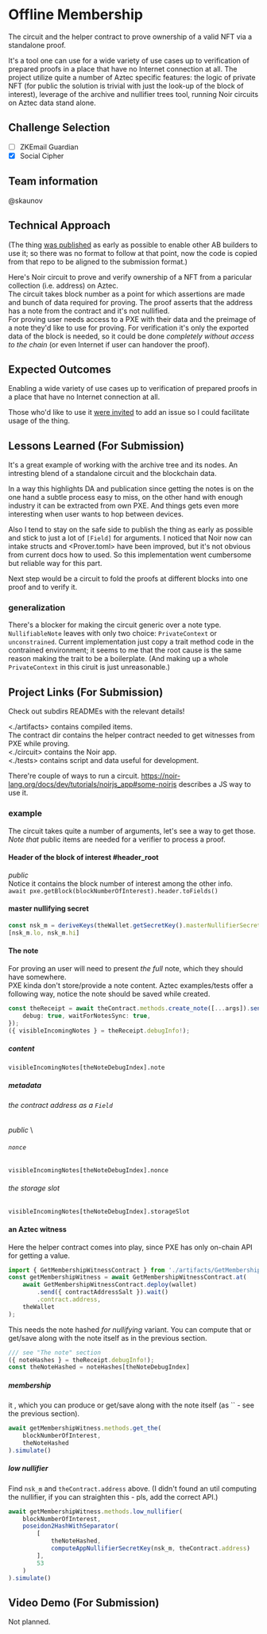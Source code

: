 # Offline Membership

The circuit and the helper contract to prove ownership of a valid NFT via a standalone proof.

It's a tool one can use for a wide variety of use cases up to verification of prepared proofs in a place that have no Internet connection at all. The project utilize quite a number of Aztec specific 
features: the logic of private NFT (for public the solution is trivial with just the look-up of the block of interest), leverage of the archive and nullifier trees tool, running Noir circuits on Aztec data stand alone.

## Challenge Selection
- [ ] ZKEmail Guardian
- [x] Social Cipher

## Team information
@skaunov

## Technical Approach
(The thing [was published](https://github.com/skaunov/note_historical_offline) as early as possible to enable other AB builders to use it; so there was no format to follow at that point, now the code is copied from that repo to be aligned to the submission format.)

Here's Noir circuit to prove and verify ownership of a NFT from a paricular collection (i.e. address) on Aztec. \
The circuit takes block number as a point for which assertions are made and bunch of data required for proving. The proof asserts that the address has a note from the contract and it's not nullified. \
For proving user needs access to a PXE with their data and the preimage of a note they'd like to use for proving. For verification it's only the exported data of the block is needed, so it could be done *completely without access to the chain* (or even Internet if user can handover the proof).

## Expected Outcomes

Enabling a wide variety of use cases up to verification of prepared proofs in a place that have no Internet connection at all.

Those who'd like to use it [were invited](https://github.com/skaunov/note_historical_offline/blob/db858da3580a9725a1948aa1f5cddf78be8244fa/README.MD?plain=1#L8) to add an issue so I could facilitate usage of the thing.

## Lessons Learned (For Submission)

It's a great example of working with the archive tree and its nodes. An intresting blend of a standalone circuit and the blockchain data. 

In a way this highlights DA and publication since getting the notes is on the one hand a subtle process easy to miss, on the other hand with enough industry it can be extracted from own PXE. And things gets even more interesting when user wants to hop between devices.

Also I tend to stay on the safe side to publish the thing as early as possible and stick to just a lot of `[Field]` for arguments. I noticed that Noir now can intake structs and <Prover.toml> have been improved, but it's not obvious from current docs how to used. So this implementation went cumbersome but reliable way for this part.

Next step would be a circuit to fold the proofs at different blocks into one proof and to verify it.

### generalization
There's a blocker for making the circuit generic over a note type. `NullifiableNote` leaves with only two choice: `PrivateContext` or `unconstrained`. Current implementation just copy a trait method code in the contrained environment; it seems to me that the root cause is the same reason making the trait to be a boilerplate. (And making up a whole `PrivateContext` in this ciruit is just unreasonable.)

## Project Links (For Submission)

Check out subdirs READMEs with the relevant details!

<./artifacts>       contains compiled items. \
The contract dir    contains the helper contract needed to get witnesses from PXE while proving. \
<./circuit>         contains the Noir app. \
<./tests>           contains script and data useful for development. 

There're couple of ways to run a circuit. <https://noir-lang.org/docs/dev/tutorials/noirjs_app#some-noirjs> describes a JS way to use it.

### example
The circuit takes quite a number of arguments, let's see a way to get those. *Note that* public items are needed for a verifier to process a proof.

#### Header of the block of interest #header_root
*public* \
Notice it contains the block number of interest among the other info. \
`await pxe.getBlock(blockNumberOfInterest).header.toFields()`

#### master nullifying secret
```js
const nsk_m = deriveKeys(theWallet.getSecretKey().masterNullifierSecretKey);
[nsk_m.lo, nsk_m.hi]
```

#### The note 
For proving an user will need to present *the full* note, which they should have somewhere. \
PXE kinda don't store/provide a note content. Aztec examples/tests offer a following way, notice the note should be saved while created.
```ts
const theReceipt = await theContract.methods.create_note([...args]).send().wait({
    debug: true, waitForNotesSync: true,
});
({ visibleIncomingNotes } = theReceipt.debugInfo!);
```
##### content
`visibleIncomingNotes[theNoteDebugIndex].note`
##### metadata
###### the contract address as a `Field`
*public* \
###### `nonce`
`visibleIncomingNotes[theNoteDebugIndex].nonce`
###### the storage slot
`visibleIncomingNotes[theNoteDebugIndex].storageSlot`

#### an Aztec witness

Here the helper contract comes into play, since PXE has only on-chain API for getting a value.
```ts
import { GetMembershipWitnessContract } from './artifacts/GetMembershipWitness';
const getMembershipWitness = await GetMembershipWitnessContract.at(
    await GetMembershipWitnessContract.deploy(wallet)
        .send({ contractAddressSalt }).wait()
        .contract.address, 
    theWallet
);
```

This needs the note hashed _for nullifying_ variant. You can compute that or get/save along with the note itself as in the previous section.
```ts
/// see "The note" section
({ noteHashes } = theReceipt.debugInfo!);
const theNoteHashed = noteHashes[theNoteDebugIndex]
```

##### membership
it , which you can produce or get/save along with the note itself (as `` - see the previous section).
```js
await getMembershipWitness.methods.get_the(
    blockNumberOfInterest,
    theNoteHashed
).simulate()
```
##### low nullifier
Find `nsk_m` and `theContract.address` above.
(I didn't found an util computing the nullifier, if you can straighten this - pls, add the correct API.)
```js
await getMembershipWitness.methods.low_nullifier(
    blockNumberOfInterest,
    poseidon2HashWithSeparator(
        [
            theNoteHashed, 
            computeAppNullifierSecretKey(nsk_m, theContract.address)
        ],
        53
    )
).simulate()
```

## Video Demo (For Submission)
Not planned.
